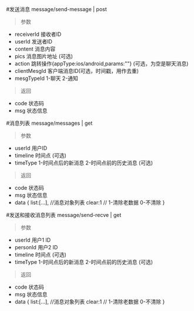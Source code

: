 #发送消息
message/send-message | post
> 参数  
* receiverId 接收者ID
* userId 发送者ID
* content 消息内容
* pics 消息图片地址 (可选)
* action 跳转操作{appType:ios/android,params:""} (可选，为空是聊天消息)
* clientMesgId 客户端消息ID(可选，时间戳，用作去重)
* mesgTypeId 1-聊天 2-通知

> 返回  
* code 状态码
* msg 状态信息

#消息列表
message/messages | get
> 参数  
* userId 用户ID
* timeline 时间点 (可选)
* timeType 1-时间点后的新消息 2-时间点前的历史消息 (可选)

> 返回  
* code 状态码
* msg 状态信息
* data {
  list:[...], //消息对象列表
  clear:1     // 1-清除老数据 0-不清除
}

#发送和接收消息列表
message/send-recve | get
> 参数  
* userId 用户1 ID
* personId 用户2 ID
* timeline 时间点 (可选)
* timeType 1-时间点后的新消息 2-时间点前的历史消息 (可选)

> 返回  
* code 状态码
* msg 状态信息
* data {
  list:[...], //消息对象列表
  clear:1     // 1-清除老数据 0-不清除
}
